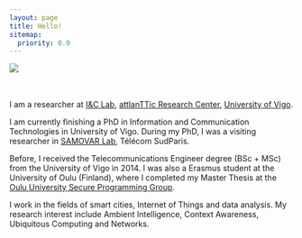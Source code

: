 ```yaml
---
layout: page
title: Hello!
sitemap:
  priority: 0.9
---
```

<div class="clearfix">
<img src="{{ '/assets/img/foto-7.JPG' | prepend: site.baseurl }}" id="about-img">

<div id="describe-text">
	<br>
	<br>
	<p>I am a researcher at <a href="http://iclab.det.uvigo.es/">I&C Lab</a>, <a href="http://atlanttic.uvigo.es/">attlanTTic Research Center</a>, <a href="https://www.uvigo.gal/">University of Vigo</a>. </p>
	<p>I am currently finishing a PhD in Information and Communication Technologies in University of Vigo. During my PhD, I was a visiting researcher in <a href="http://samovar.telecom-sudparis.eu/?lang=fr">SAMOVAR Lab</a>, Télécom SudParis. </p>
	<p>Before, I received the Telecommunications Engineer degree (BSc + MSc) from the University of Vigo in 2014. I was also a Erasmus student at the University of Oulu (Finland), where I completed my Master Thesis at the <a href="https://www.ee.oulu.fi/research/ouspg/">Oulu University Secure Programming Group</a>.</p>

 <p>I work in the fields of smart cities, Internet of Things and data analysis. My research interest include Ambient Intelligence, Context Awareness, Ubiquitous Computing and Networks. </p>

 
</div>
</div>
